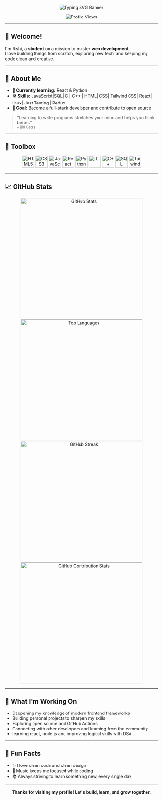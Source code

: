 <!-- Banner -->
<p align="center">
  <img src="https://readme-typing-svg.demolab.com?font=Fira+Code&size=32&pause=1000&color=00BFFF&center=true&vCenter=true&width=800&lines=Hi+I'm+Rishi!;Web+Development+Enthusiast;Minimalist+%7C+Creative+%7C+Curious+Learner" alt="Typing SVG Banner" />
</p>

<p align="center">
  <img src="https://komarev.com/ghpvc/?username=coder-Rishi05&style=flat-square&color=blue" alt="Profile Views">
</p>

---

## 👋 Welcome!

I'm Rishi, a **student** on a mission to master **web development**.  
I love building things from scratch, exploring new tech, and keeping my code clean and creative.

---

## 🚀 About Me

- 🌱 **Currently learning:** React & Python 
- 🛠️ **Skills:** JavaScript|SQL| C | C++ | HTML| CSS| Tailwind CSS| React| linux| Jest Testing | Redux.  
- 🎯 **Goal:** Become a full-stack developer and contribute to open source  


> “Learning to write programs stretches your mind and helps you think better.”  
> <sub>– Bill Gates</sub>

---

## 🧰 Toolbox

<p align="center">
  <img src="https://cdn.jsdelivr.net/gh/devicons/devicon/icons/html5/html5-plain.svg" alt="HTML5" width="40"/>
  <img src="https://cdn.jsdelivr.net/gh/devicons/devicon/icons/css3/css3-plain.svg" alt="CSS3" width="40"/>
  <img src="https://cdn.jsdelivr.net/gh/devicons/devicon/icons/javascript/javascript-original.svg" alt="JavaScript" width="40"/>
  <img src="https://cdn.jsdelivr.net/gh/devicons/devicon/icons/react/react-original.svg" alt="React" width="40"/>
  <img src="https://cdn.jsdelivr.net/gh/devicons/devicon/icons/python/python-original.svg" alt="Python" width="40"/>
  <img src="https://cdn.jsdelivr.net/gh/devicons/devicon/icons/c/c-original.svg" alt="C" width="40"/>
  <img src="https://cdn.jsdelivr.net/gh/devicons/devicon/icons/cplusplus/cplusplus-original.svg" alt="C++" width="40"/>
  <img src="https://cdn.jsdelivr.net/gh/devicons/devicon/icons/mysql/mysql-original.svg" alt="SQL" width="40"/>
  <img src="https://cdn.jsdelivr.net/gh/devicons/devicon/icons/tailwindcss/tailwindcss-plain.svg" alt="TailwindCSS" width="40"/>
</p>

---

## 📈 GitHub Stats

<p align="center">
  <img src="https://github-readme-stats.vercel.app/api?username=coder-Rishi05&show_icons=true&theme=dark&hide_title=true&bg_color=000000&border_radius=20" alt="GitHub Stats" width="400"/>
  <br/>
  <img src="https://github-readme-stats.vercel.app/api/top-langs/?username=coder-Rishi05&layout=compact&theme=dark&hide_title=true&bg_color=000000&border_radius=20" alt="Top Languages" width="400"/>
  <br/>
  <img src="https://github-readme-streak-stats.herokuapp.com/?user=coder-Rishi05&theme=black-ice&hide_border=false&date_format=M%20j%5B%2C%20Y%5D" alt="GitHub Streak" width="400"/>
  <br/>
  <img src="https://github-contributor-stats.vercel.app/api?username=coder-Rishi05&limit=5&theme=dark&combine_all_yearly_contributions=true" alt="GitHub Contribution Stats" width="400"/>
</p>

---

## 📝 What I'm Working On

- Deepening my knowledge of modern frontend frameworks
- Building personal projects to sharpen my skills
- Exploring open source and GitHub Actions
- Connecting with other developers and learning from the community
- learning react, node js and improving logical skills with DSA.

---

## 🌟 Fun Facts

- ✨ I love clean code and clean design
- 🎵 Music keeps me focused while coding
- 📚 Always striving to learn something new, every single day

---

<p align="center">
  <b>Thanks for visiting my profile! Let's build, learn, and grow together.</b>
</p>

<!--
**coder-Rishi05/coder-Rishi05** is a ✨ special ✨ repository because its `README.md` (this file) appears on your GitHub profile.
-->

